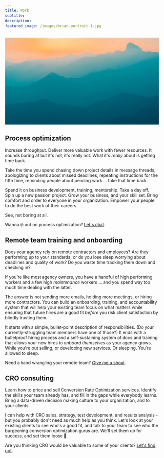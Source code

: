 ```yaml
---
title: Work
subtitle: 
description: 
featured_image: /images/brian-portrait-1.jpg
---
```


![](/images/demo/demo-landscape.jpg)

## Process optimization

Increase throughput. Deliver more valuable work with fewer resources. It sounds boring af but it's not, it's really not. What it's _really_ about is getting time back.

Take the time you spend chasing down project details in message threads, apologizing to clients about missed deadlines, repeating instructions for the fifth time, reminding people about pending work ... take that time back.

Spend it on business development, training, mentorship. Take a day off. Spin up a new passion project. Grow your business, and your skill set. Bring comfort and order to everyone in your organization. Empower your people to do the best work of their careers.

See, not boring at all.

Wanna 🤓 out on process optimization? [Let's chat](/contact.html).


## Remote team training and onboarding

Does your agency rely on remote contractors and employees? Are they performing up to your standards, or do you lose sleep worrying about deadlines and quality of work? Do you waste time tracking them down and checking in?

If you're like most agency owners, you have a handful of high performing workers and a few high _maintenance_ workers ... and you spend way too much time dealing with the latter.

The answer is not sending more emails, holding more meetings, or hiring more contractors. You can build an onboarding, training, and accountability system that will help your existing team focus on what matters while ensuring that future hires are a good fit _before_ you risk client satisfaction by blindly trusting them.

It starts with a simple, bullet-point description of responsibilities. (Do your currently-struggling team members have one of those?) It ends with a bulletproof hiring process and a self-sustaining system of docs and training that allows your new hires to _onboard themselves_ as your agency grows. While you're out selling, or developing new services. Or sleeping. You're allowed to sleep.

Need a hand wrangling your remote team? [Give me a shout](/contact.html).


## CRO consulting

Learn how to price and sell Conversion Rate Optimization services. Identify the skills your team already has, and fill in the gaps while everybody learns. Bring a data-driven decision making culture to your organization, and to your clients.

I can help with CRO sales, strategy, test development, and results analysis - but you probably don't need as much help as you think. Let's look at your existing clients to see who's a good fit, and talk to your team to see who the burgeoning conversion optimization gurus are. We'll set them up for success, and set them loose 🚀.

Are you thinking CRO would be valuable to some of your clients? [Let's find out](/contact.html).

